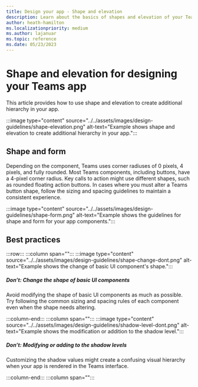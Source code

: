 ```yaml
---
title: Design your app - Shape and elevation
description: Learn about the basics of shapes and elevation of your Teams app such as corner radius and key calls to action. Learn UI components and shadow levels.
author: heath-hamilton
ms.localizationpriority: medium
ms.author: lajanuar
ms.topic: reference 
ms.date: 05/23/2023
---
```

# Shape and elevation for designing your Teams app

This article provides how to use shape and elevation to create additional hierarchy in your app.

:::image type="content" source="../../assets/images/design-guidelines/shape-elevation.png" alt-text="Example shows shape and elevation to create additional hierarchy in your app.":::

## Shape and form

Depending on the component, Teams uses corner radiuses of 0 pixels, 4 pixels, and fully rounded. Most Teams components, including buttons, have a 4-pixel corner radius. Key calls to action might use different shapes, such as rounded floating action buttons. In cases where you must alter a Teams button shape, follow the sizing and spacing guidelines to maintain a consistent experience.

:::image type="content" source="../../assets/images/design-guidelines/shape-form.png" alt-text="Example shows the guidelines for shape and form for your app components.":::

## Best practices

:::row:::
   :::column span="":::
:::image type="content" source="../../assets/images/design-guidelines/shape-change-dont.png" alt-text="Example shows the change of basic UI component's shape.":::

##### Don’t: Change the shape of basic UI components

Avoid modifying the shape of basic UI components as much as possible. Try following the common sizing and spacing rules of each component even when the shape needs altering.

   :::column-end:::
   :::column span="":::
:::image type="content" source="../../assets/images/design-guidelines/shadow-level-dont.png" alt-text="Example shows the modification or addition to the shadow level.":::

##### Don’t: Modifying or adding to the shadow levels

Customizing the shadow values might create a confusing visual hierarchy when your app is rendered in the Teams interface.

   :::column-end:::
   :::column span="":::
